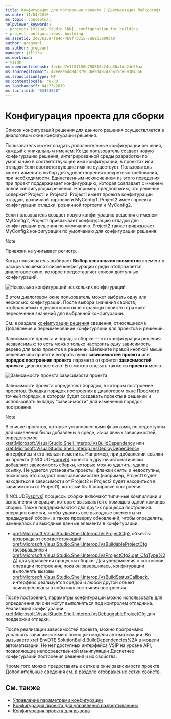 ```yaml
---
title: Конфигурации для построения проекта | Документация Майкрософт
ms.date: 11/04/2016
ms.topic: conceptual
helpviewer_keywords:
- projects [Visual Studio SDK], configuration for building
- project configurations, building
ms.assetid: 2c83615d-fa4d-4b9f-b315-7a69b3000da0
author: gregvanl
ms.author: gregvanl
manager: jillfra
ms.workload:
- vssdk
ms.openlocfilehash: 3ecbed7e1f57150e798818c24cb36a1de24e58aa
ms.sourcegitcommit: 47eeeeadd84c879636e9d48747b615de69384356
ms.translationtype: HT
ms.contentlocale: ru-RU
ms.lasthandoff: 04/23/2019
ms.locfileid: "63423828"
---
```

# <a name="project-configuration-for-building"></a>Конфигурация проекта для сборки
Список конфигураций решения для данного решения осуществляется в диалоговом окне конфигурации решения.

 Пользователь может создать дополнительные конфигурации решения, каждый с уникальным именем. Когда пользователь создает новую конфигурацию решения, интегрированной среды разработки по умолчанию в соответствующее имя конфигурации, в проектах или отладки Если соответствующие имя не существует. Пользователь может изменить выбор для удовлетворения конкретных требований, при необходимости. Единственным исключением из этого поведения при проект поддерживает конфигурацию, которая совпадает с именем новой конфигурации решения. Например предположим, что решение содержит Project1 и Project2. Project1 имеет проекта конфигурации отладки, розничной торговли и MyConfig1. Project2 имеет проекта конфигурации отладки, розничной торговли и MyConfig2.

 Если пользователь создает новую конфигурацию решения с именем MyConfig2, Project1 привязывает конфигурацию отладки для конфигурации решения по умолчанию. Project2 также привязывает MyConfig2 конфигурации по умолчанию для конфигурации решения.

> [!NOTE]
> Привязки не учитывает регистр.

 Когда пользователь выбирает **Выбор нескольких элементов** элемент в раскрывающемся списке конфигурации среды отображается диалоговое окно, которое предоставляет список доступных конфигураций.

 ![Несколько конфигураций](../../extensibility/internals/media/vsmultiplecfgs.gif "vsMultipleCfgs") нескольких конфигураций

 В этом диалоговом окне пользователь может выбрать одну или несколько конфигураций. После выбора значения свойств, отображаемых в диалоговом окне страницы свойств отражают пересечение значений для выбранной конфигурации.

 См. в разделе [конфигурации решения](../../extensibility/internals/solution-configuration.md) сведения, относящиеся к Добавление и переименование конфигурации для проектов и решений.

 Зависимости проекта и порядок сборки — это конфигурация решения независимых: то есть можно только настроить одну зависимость дерево для всех проектов в решении. Щелкните правой кнопкой мыши решение или проект и выбрать пункт **зависимостей проекта** или **порядок построения проекта** параметр откроется **зависимостей проекта** диалоговое окно. Его можно открыть также из **проекта** меню.

 ![Зависимости проекта](../../extensibility/internals/media/vsprojdependencies.gif "vsProjDependencies") зависимости проекта

 Зависимости проекта определяют порядок, в котором построение проектов. Вкладка порядок построения в диалоговом окне Просмотр точный порядок, в котором будет создавать проекты в решении и использовать вкладку "зависимости" для изменения порядок построения.

> [!NOTE]
> В списке проектов, которые установленными флажками, но недоступны для изменения были добавлены в среде, из-за явных зависимостей, определяемое <xref:Microsoft.VisualStudio.Shell.Interop.IVsBuildDependency> или <xref:Microsoft.VisualStudio.Shell.Interop.IVsDeployDependency> интерфейсы и его нельзя изменить. Например, при добавлении ссылки из проекта [!INCLUDE[vbprvb](../../code-quality/includes/vbprvb_md.md)] проекта в другой автоматически добавляет зависимость сборки, которые можно удалить, удалив ссылку. Не удается установить проекты, флажки сняты и недоступны, поскольку это создаст цикл зависимостей (например, Project1 будет находиться в зависимости от Project2 и Project2 будет находиться в зависимости от Project1), который бы блокировке построения.

 [!INCLUDE[vsprvs](../../code-quality/includes/vsprvs_md.md)] процессы сборки включают типичные компиляции и выполнения операций, которые вызываются с помощью одной команды сборки. Также поддерживаются два других процесса построения: операции очистки, чтобы удалить все выходные элементы из предыдущей сборки, а также проверку обновлений, чтобы определить, изменилась ли выходные данные элемента в конфигурации.

- <xref:Microsoft.VisualStudio.Shell.Interop.IVsProjectCfg2> объекты возвращают соответствующий <xref:Microsoft.VisualStudio.Shell.Interop.IVsBuildableProjectCfg> (возвращенный <xref:Microsoft.VisualStudio.Shell.Interop.IVsProjectCfg2.get_CfgType%2A>) для управления процессы сборки. Для уведомления о состоянии операции построения, пока он завершилась, конфигурации выполнять вызовы <xref:Microsoft.VisualStudio.Shell.Interop.IVsBuildStatusCallback>, интерфейс реализуется средой и любой другой объект заинтересованы в событиях состояния построения.

 После построения, параметры конфигурации можно использовать для определения ли они могут выполняться под контролем отладчика. Реализация конфигурации <xref:Microsoft.VisualStudio.Shell.Interop.IVsDebuggableProjectCfg> для поддержки отладки.

 После реализации зависимостей проекта, можно программно управлять зависимостями с помощью модели автоматизации. Вы вызываете <xref:EnvDTE.SolutionBuild.BuildDependencies%2A> в модели автоматизации. Не нет доступных интерфейса VSIP на уровне API, позволяющие непосредственной манипуляции Диспетчер конфигураций построения решения и их свойства.

 Кроме того можно предоставить в сетке в окне зависимости проекта. Дополнительные сведения см. в разделе [отображение сетки свойств](../../extensibility/internals/properties-display-grid.md).

## <a name="see-also"></a>См. также
- [Управление параметрами конфигурации](../../extensibility/internals/managing-configuration-options.md)
- [Конфигурация проекта для управления развертыванием](../../extensibility/internals/project-configuration-for-managing-deployment.md)
- [Конфигурация проекта для вывода](../../extensibility/internals/project-configuration-for-output.md)